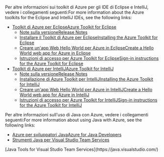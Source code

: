 <span data-ttu-id="dcefd-101">Per altre informazioni sui toolkit di Azure per gli IDE di Eclipse e IntelliJ, vedere i collegamenti seguenti:</span><span class="sxs-lookup"><span data-stu-id="dcefd-101">For more information about the Azure toolkits for the Eclipse and IntelliJ IDEs, see the following links:</span></span>

* [<span data-ttu-id="dcefd-102">Toolkit di Azure per Eclipse</span><span class="sxs-lookup"><span data-stu-id="dcefd-102">Azure Toolkit for Eclipse</span></span>](../eclipse/azure-toolkit-for-eclipse.md) 
  * [<span data-ttu-id="dcefd-103">Note sulla versione</span><span class="sxs-lookup"><span data-stu-id="dcefd-103">Release Notes</span></span>](https://github.com/Microsoft/azure-tools-for-java/releases) 
  * [<span data-ttu-id="dcefd-104">Installare il Toolkit di Azure per Eclipse</span><span class="sxs-lookup"><span data-stu-id="dcefd-104">Installing the Azure Toolkit for Eclipse</span></span>](../eclipse/azure-toolkit-for-eclipse-installation.md) 
  * [<span data-ttu-id="dcefd-105">Creare un'app Web Hello World per Azure in Eclipse</span><span class="sxs-lookup"><span data-stu-id="dcefd-105">Create a Hello World web app for Azure in Eclipse</span></span>](../eclipse/azure-toolkit-for-eclipse-create-hello-world-web-app.md) 
  * [<span data-ttu-id="dcefd-106">Istruzioni di accesso per Azure Toolkit for Eclipse</span><span class="sxs-lookup"><span data-stu-id="dcefd-106">Sign-in instructions for the Azure Toolkit for Eclipse</span></span>](../eclipse/azure-toolkit-for-eclipse-sign-in-instructions.md) 
* [<span data-ttu-id="dcefd-107">Toolkit di Azure per IntelliJ</span><span class="sxs-lookup"><span data-stu-id="dcefd-107">Azure Toolkit for IntelliJ</span></span>](../intellij/azure-toolkit-for-intellij.md) 
  * [<span data-ttu-id="dcefd-108">Note sulla versione</span><span class="sxs-lookup"><span data-stu-id="dcefd-108">Release Notes</span></span>](https://github.com/Microsoft/azure-tools-for-java/releases) 
  * [<span data-ttu-id="dcefd-109">Installazione di Azure Toolkit per IntelliJ</span><span class="sxs-lookup"><span data-stu-id="dcefd-109">Installing the Azure Toolkit for IntelliJ</span></span>](../intellij/azure-toolkit-for-intellij-installation.md) 
  * [<span data-ttu-id="dcefd-110">Creare un'app Web Hello World per Azure in IntelliJ</span><span class="sxs-lookup"><span data-stu-id="dcefd-110">Create a Hello World web app for Azure in IntelliJ</span></span>](../intellij/azure-toolkit-for-intellij-create-hello-world-web-app.md) 
  * [<span data-ttu-id="dcefd-111">Istruzioni di accesso per Azure Toolkit for IntelliJ</span><span class="sxs-lookup"><span data-stu-id="dcefd-111">Sign-in instructions for the Azure Toolkit for IntelliJ</span></span>](../intellij/azure-toolkit-for-intellij-sign-in-instructions.md) 

<span data-ttu-id="dcefd-112">Per altre informazioni sull'uso di Java con Azure, vedere i collegamenti seguenti:</span><span class="sxs-lookup"><span data-stu-id="dcefd-112">For more information about using Java with Azure, see the following links:</span></span> 

* [<span data-ttu-id="dcefd-113">Azure per sviluppatori Java</span><span class="sxs-lookup"><span data-stu-id="dcefd-113">Azure for Java Developers</span></span>](https://docs.microsoft.com/java/azure/) 
* <span data-ttu-id="dcefd-114">[Strumenti Java per Visual Studio Team Services](https://java.visualstudio.com/) 
<!-- TODO: Add URLs for Java in VSCode here --></span><span class="sxs-lookup"><span data-stu-id="dcefd-114">[Java Tools for Visual Studio Team Services](https://java.visualstudio.com/) 
<!-- TODO: Add URLs for Java in VSCode here --></span></span> 
